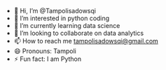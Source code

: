 - 👋 Hi, I’m @Tampolisadowsqi
- 👀 I’m interested in python coding
- 🌱 I’m currently learning data science
- 💞️ I’m looking to collaborate on data analytics
- 📫 How to reach me tampolisadowsqi@gmail.com
- 😄 Pronouns: Tampoli
- ⚡ Fun fact: I am Python


